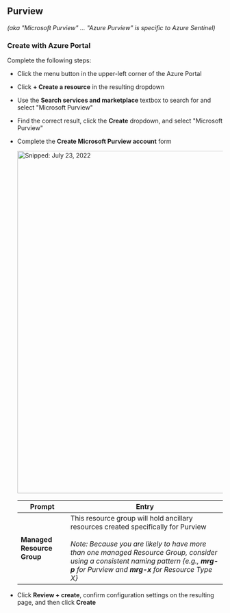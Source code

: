 ## Purview
_(aka "Microsoft Purview" ... "Azure Purview" is specific to Azure Sentinel)_

### Create with Azure Portal

Complete the following steps:

* Click the menu button in the upper-left corner of the Azure Portal
* Click **+ Create a resource** in the resulting dropdown
* Use the **Search services and marketplace** textbox to search for and select "Microsoft Purview"
* Find the correct result, click the **Create** dropdown, and select "Microsoft Purview"
* Complete the **Create Microsoft Purview account** form

  <img src="https://user-images.githubusercontent.com/44923999/180605435-cbce8c37-faf8-4310-a478-7f1bb4e4d940.png" width="800" title="Snipped: July 23, 2022" />

  Prompt | Entry
  ------ | ------
  **Managed Resource Group** | This resource group will hold ancillary resources created specifically for Purview<br><br>_Note: Because you are likely to have more than one managed Resource Group, consider using a consistent naming pattern {e.g., **<UseCase>mrg-p** for Purview and **<UseCase>mrg-x** for Resource Type X}_

* Click **Review + create**, confirm configuration settings on the resulting page, and then click **Create**
